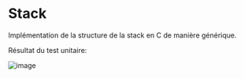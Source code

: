 # Stack
Implémentation de la structure de la stack en C de manière générique.

Résultat du test unitaire: 

![image](https://user-images.githubusercontent.com/54332476/138610940-641cb6f4-e179-42e3-87d4-e1963e7402cf.png)
